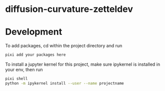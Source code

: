 # diffusion-curvature-zetteldev


# Development

To add packages, cd within the project directory and run 

```sh
pixi add your packages here
```

To install a jupyter kernel for this project, make sure ipykernel is installed in your env, then run

```sh
pixi shell
python -m ipykernel install --user --name projectname
```


